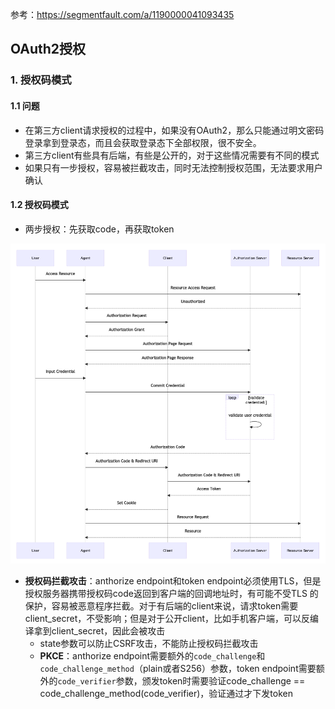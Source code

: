 参考：https://segmentfault.com/a/1190000041093435

## OAuth2授权

### 1. 授权码模式

#### 1.1 问题

- 在第三方client请求授权的过程中，如果没有OAuth2，那么只能通过明文密码登录拿到登录态，而且会获取登录态下全部权限，很不安全。
- 第三方client有些具有后端，有些是公开的，对于这些情况需要有不同的模式
- 如果只有一步授权，容易被拦截攻击，同时无法控制授权范围，无法要求用户确认

#### 1.2 授权码模式

- 两步授权：先获取code，再获取token

![微信图片_20220221012144](微信图片_20220221012144-16471767916911.png)

- **授权码拦截攻击**：anthorize endpoint和token endpoint必须使用TLS，但是授权服务器携带授权码code返回到客户端的回调地址时，有可能不受TLS 的保护，容易被恶意程序拦截。对于有后端的client来说，请求token需要client_secret，不受影响；但是对于公开client，比如手机客户端，可以反编译拿到client_secret，因此会被攻击
  - state参数可以防止CSRF攻击，不能防止授权码拦截攻击
  - **PKCE**：anthorize endpoint需要额外的`code_challenge`和`code_challenge_method`（plain或者S256）参数，token endpoint需要额外的`code_verifier`参数，颁发token时需要验证code_challenge == code_challenge_method(code_verifier)，验证通过才下发token